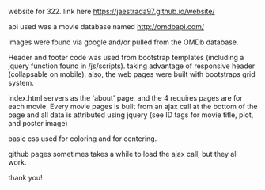 website for 322.  link here https://jaestrada97.github.io/website/

api used was a movie database named http://omdbapi.com/

images were found via google and/or pulled from the OMDb database.

Header and footer code was used from bootstrap templates (including a jquery function
found in /js/scripts). taking advantage of 
responsive header (collapsable on mobile). also, the web pages were built with 
bootstraps grid system.

index.html servers as the 'about' page, and the 4 requires pages are for each movie.
Every movie pages is built from an ajax call at the bottom of the page and all
data is attributed using jquery (see ID tags for movie title, plot, and poster image)

basic css used for coloring and for centering.

github pages sometimes takes a while to load the ajax call, but they all work.

thank you!
